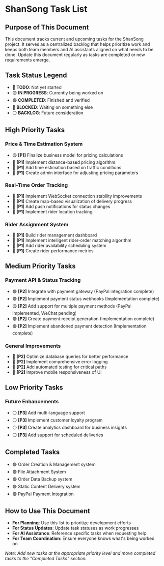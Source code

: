 # ShanSong Task List

## Purpose of This Document
This document tracks current and upcoming tasks for the ShanSong project. It serves as a centralized backlog that helps prioritize work and keeps both team members and AI assistants aligned on what needs to be done. Update this document regularly as tasks are completed or new requirements emerge.

## Task Status Legend
- 🔴 **TODO**: Not yet started
- 🟡 **IN PROGRESS**: Currently being worked on
- 🟢 **COMPLETED**: Finished and verified
- 🔵 **BLOCKED**: Waiting on something else
- ⚪ **BACKLOG**: Future consideration

## High Priority Tasks

### Price & Time Estimation System
- 🟡 **[P1]** Finalize business model for pricing calculations
- 🔴 **[P1]** Implement distance-based pricing algorithm
- 🔴 **[P1]** Add time estimation based on traffic conditions
- 🔴 **[P1]** Create admin interface for adjusting pricing parameters

### Real-Time Order Tracking
- 🔴 **[P1]** Implement WebSocket connection stability improvements
- 🔴 **[P1]** Create map-based visualization of delivery progress
- 🔴 **[P1]** Add push notifications for status changes
- 🔴 **[P1]** Implement rider location tracking

### Rider Assignment System
- 🔴 **[P1]** Build rider management dashboard
- 🔴 **[P1]** Implement intelligent rider-order matching algorithm
- 🔴 **[P1]** Add rider availability scheduling system
- 🔴 **[P1]** Create rider performance metrics

## Medium Priority Tasks

### Payment API & Status Tracking
- 🟢 **[P2]** Integrate with payment gateway (PayPal integration complete)
- 🟢 **[P2]** Implement payment status webhooks (Implementation complete)
- 🟡 **[P2]** Add support for multiple payment methods (PayPal implemented, WeChat pending)
- 🟢 **[P2]** Create payment receipt generation (Implementation complete)
- 🟢 **[P2]** Implement abandoned payment detection (Implementation complete)

### General Improvements
- 🔴 **[P2]** Optimize database queries for better performance
- 🔴 **[P2]** Implement comprehensive error logging
- 🔴 **[P2]** Add automated testing for critical paths
- 🔴 **[P2]** Improve mobile responsiveness of UI

## Low Priority Tasks

### Future Enhancements
- ⚪ **[P3]** Add multi-language support
- ⚪ **[P3]** Implement customer loyalty program
- ⚪ **[P3]** Create analytics dashboard for business insights
- ⚪ **[P3]** Add support for scheduled deliveries

## Completed Tasks
- 🟢 Order Creation & Management system
- 🟢 File Attachment System
- 🟢 Order Data Backup system
- 🟢 Static Content Delivery system
- 🟢 PayPal Payment Integration

## How to Use This Document
- **For Planning**: Use this list to prioritize development efforts
- **For Status Updates**: Update task statuses as work progresses
- **For AI Assistance**: Reference specific tasks when requesting help
- **For Team Coordination**: Ensure everyone knows what's being worked on

*Note: Add new tasks at the appropriate priority level and move completed tasks to the "Completed Tasks" section.* 